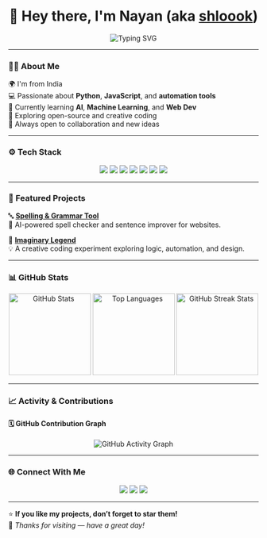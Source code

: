 <h1 align="center">👋 Hey there, I'm Nayan (aka <a href="https://github.com/shloook">shloook</a>)</h1>

<p align="center">
  <img src="https://readme-typing-svg.herokuapp.com?font=Fira+Code&pause=1000&color=00C2FF&center=true&vCenter=true&width=440&lines=Developer+%7C+Learner+%7C+Creator;I+Love+Building+Cool+Projects!;Open+Source+%26+Automation+Fan!" alt="Typing SVG" />
</p>

---

### 🧑‍💻 About Me

🌍 I'm from India  
💻 Passionate about **Python**, **JavaScript**, and **automation tools**  
🧠 Currently learning **AI**, **Machine Learning**, and **Web Dev**  
🚀 Exploring open-source and creative coding  
💬 Always open to collaboration and new ideas  

---

### ⚙️ Tech Stack

<p align="center">
  <img src="https://img.shields.io/badge/Python-3776AB?style=for-the-badge&logo=python&logoColor=white" />
  <img src="https://img.shields.io/badge/JavaScript-F7DF1E?style=for-the-badge&logo=javascript&logoColor=black" />
  <img src="https://img.shields.io/badge/HTML5-E34F26?style=for-the-badge&logo=html5&logoColor=white" />
  <img src="https://img.shields.io/badge/CSS3-1572B6?style=for-the-badge&logo=css3&logoColor=white" />
  <img src="https://img.shields.io/badge/Node.js-43853D?style=for-the-badge&logo=node.js&logoColor=white" />
  <img src="https://img.shields.io/badge/Flask-000000?style=for-the-badge&logo=flask&logoColor=white" />
  <img src="https://img.shields.io/badge/React-61DAFB?style=for-the-badge&logo=react&logoColor=black" />
</p>

---

### 📂 Featured Projects

🔤 [**Spelling & Grammar Tool**](https://github.com/shloook/scaling-octo-winner)  
🧠 AI-powered spell checker and sentence improver for websites.  

🌌 [**Imaginary Legend**](https://github.com/shloook/imaginary-legend)  
💡 A creative coding experiment exploring logic, automation, and design.

---

### 📊 GitHub Stats

<p align="center">

<!-- GitHub Stats -->
<picture>
  <source media="(prefers-color-scheme: dark)" srcset="https://github-readme-stats.vercel.app/api?username=shloook&show_icons=true&theme=tokyonight" />
  <source media="(prefers-color-scheme: light)" srcset="https://github-readme-stats.vercel.app/api?username=shloook&show_icons=true&theme=default" />
  <img alt="GitHub Stats" src="https://github-readme-stats.vercel.app/api?username=shloook&show_icons=true&theme=default" height="165" />
</picture>

<!-- Top Languages -->
<picture>
  <source media="(prefers-color-scheme: dark)" srcset="https://github-readme-stats.vercel.app/api/top-langs/?username=shloook&layout=compact&theme=tokyonight" />
  <source media="(prefers-color-scheme: light)" srcset="https://github-readme-stats.vercel.app/api/top-langs/?username=shloook&layout=compact&theme=default" />
  <img alt="Top Languages" src="https://github-readme-stats.vercel.app/api/top-langs/?username=shloook&layout=compact&theme=default" height="165" />
</picture>

<!-- GitHub Streak -->
<picture>
  <source media="(prefers-color-scheme: dark)" srcset="https://streak-stats.demolab.com?user=shloook&theme=tokyonight&hide_border=true" />
  <source media="(prefers-color-scheme: light)" srcset="https://streak-stats.demolab.com?user=shloook&theme=default&hide_border=true" />
  <img alt="GitHub Streak Stats" src="https://streak-stats.demolab.com?user=shloook&theme=default&hide_border=true" height="165" />
</picture>

</p>

---

### 📈 Activity & Contributions

#### 🗓️ GitHub Contribution Graph

<p align="center">
<picture>
  <source media="(prefers-color-scheme: dark)" srcset="https://github-readme-activity-graph.vercel.app/graph?username=shloook&bg_color=0d1117&color=79c0ff&line=00C2FF&point=ffffff&area=true&hide_border=true&radius=10" />
  <source media="(prefers-color-scheme: light)" srcset="https://github-readme-activity-graph.vercel.app/graph?username=shloook&bg_color=fefefe&color=0366d6&line=00C2FF&point=000000&area=true&hide_border=true&radius=10" />
  <img alt="GitHub Activity Graph" src="https://github-readme-activity-graph.vercel.app/graph?username=shloook&bg_color=fefefe&color=0366d6&line=00C2FF&point=000000&area=true&hide_border=true&radius=10" />
</picture>
</p>

---

### 🌐 Connect With Me

<p align="center">
  <a href="mailto:shloook@icloud.com"><img src="https://img.shields.io/badge/Email-D14836?style=for-the-badge&logo=gmail&logoColor=white" /></a>
  <a href="https://linkedin.com/in/your-linkedin"><img src="https://img.shields.io/badge/LinkedIn-0077B5?style=for-the-badge&logo=linkedin&logoColor=white" /></a>
  <a href="https://github.com/shloook"><img src="https://img.shields.io/badge/GitHub-100000?style=for-the-badge&logo=github&logoColor=white" /></a>
</p>

---

⭐ **If you like my projects, don’t forget to star them!**  
💬 _Thanks for visiting — have a great day!_
